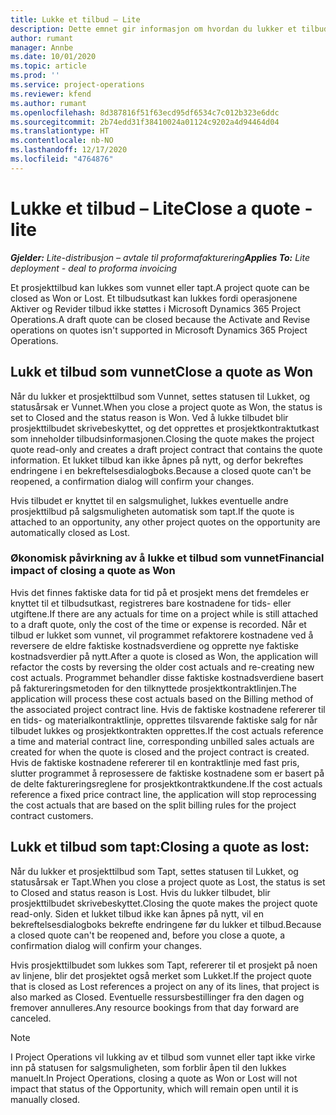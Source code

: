 ```yaml
---
title: Lukke et tilbud – Lite
description: Dette emnet gir informasjon om hvordan du lukker et tilbud i Project Operations.
author: rumant
manager: Annbe
ms.date: 10/01/2020
ms.topic: article
ms.prod: ''
ms.service: project-operations
ms.reviewer: kfend
ms.author: rumant
ms.openlocfilehash: 8d387816f51f63ecd95df6534c7c012b323e6ddc
ms.sourcegitcommit: 2b74edd31f38410024a01124c9202a4d94464d04
ms.translationtype: HT
ms.contentlocale: nb-NO
ms.lasthandoff: 12/17/2020
ms.locfileid: "4764876"
---
```

# <a name="close-a-quote---lite"></a><span data-ttu-id="169c7-103">Lukke et tilbud – Lite</span><span class="sxs-lookup"><span data-stu-id="169c7-103">Close a quote - lite</span></span>

<span data-ttu-id="169c7-104">_**Gjelder:** Lite-distribusjon – avtale til proformafakturering_</span><span class="sxs-lookup"><span data-stu-id="169c7-104">_**Applies To:** Lite deployment - deal to proforma invoicing_</span></span>

<span data-ttu-id="169c7-105">Et prosjekttilbud kan lukkes som vunnet eller tapt.</span><span class="sxs-lookup"><span data-stu-id="169c7-105">A project quote can be closed as Won or Lost.</span></span> <span data-ttu-id="169c7-106">Et tilbudsutkast kan lukkes fordi operasjonene Aktiver og Revider tilbud ikke støttes i Microsoft Dynamics 365 Project Operations.</span><span class="sxs-lookup"><span data-stu-id="169c7-106">A draft quote can be closed because the Activate and Revise operations on quotes isn't supported in Microsoft Dynamics 365 Project Operations.</span></span>

## <a name="close-a-quote-as-won"></a><span data-ttu-id="169c7-107">Lukk et tilbud som vunnet</span><span class="sxs-lookup"><span data-stu-id="169c7-107">Close a quote as Won</span></span>

<span data-ttu-id="169c7-108">Når du lukker et prosjekttilbud som Vunnet, settes statusen til Lukket, og statusårsak er Vunnet.</span><span class="sxs-lookup"><span data-stu-id="169c7-108">When you close a project quote as Won, the status is set to Closed and the status reason is Won.</span></span> <span data-ttu-id="169c7-109">Ved å lukke tilbudet blir prosjekttilbudet skrivebeskyttet, og det opprettes et prosjektkontraktutkast som inneholder tilbudsinformasjonen.</span><span class="sxs-lookup"><span data-stu-id="169c7-109">Closing the quote makes the project quote read-only and creates a draft project contract that contains the quote information.</span></span> <span data-ttu-id="169c7-110">Et lukket tilbud kan ikke åpnes på nytt, og derfor bekreftes endringene i en bekreftelsesdialogboks.</span><span class="sxs-lookup"><span data-stu-id="169c7-110">Because a closed quote can't be reopened, a confirmation dialog will confirm your changes.</span></span>

<span data-ttu-id="169c7-111">Hvis tilbudet er knyttet til en salgsmulighet, lukkes eventuelle andre prosjekttilbud på salgsmuligheten automatisk som tapt.</span><span class="sxs-lookup"><span data-stu-id="169c7-111">If the quote is attached to an opportunity, any other project quotes on the opportunity are automatically closed as Lost.</span></span>

### <a name="financial-impact-of-closing-a-quote-as-won"></a><span data-ttu-id="169c7-112">Økonomisk påvirkning av å lukke et tilbud som vunnet</span><span class="sxs-lookup"><span data-stu-id="169c7-112">Financial impact of closing a quote as Won</span></span>

<span data-ttu-id="169c7-113">Hvis det finnes faktiske data for tid på et prosjekt mens det fremdeles er knyttet til et tilbudsutkast, registreres bare kostnadene for tids- eller utgiftene.</span><span class="sxs-lookup"><span data-stu-id="169c7-113">If there are any actuals for time on a project while is still attached to a draft quote, only the cost of the time or expense is recorded.</span></span> <span data-ttu-id="169c7-114">Når et tilbud er lukket som vunnet, vil programmet refaktorere kostnadene ved å reversere de eldre faktiske kostnadsverdiene og opprette nye faktiske kostnadsverdier på nytt.</span><span class="sxs-lookup"><span data-stu-id="169c7-114">After a quote is closed as Won, the application will refactor the costs by reversing the older cost actuals and re-creating new cost actuals.</span></span> <span data-ttu-id="169c7-115">Programmet behandler disse faktiske kostnadsverdiene basert på faktureringsmetoden for den tilknyttede prosjektkontraktlinjen.</span><span class="sxs-lookup"><span data-stu-id="169c7-115">The application will process these cost actuals based on the Billing method of the associated project contract line.</span></span> <span data-ttu-id="169c7-116">Hvis de faktiske kostnadene refererer til en tids- og materialkontraktlinje, opprettes tilsvarende faktiske salg for når tilbudet lukkes og prosjektkontrakten opprettes.</span><span class="sxs-lookup"><span data-stu-id="169c7-116">If the cost actuals reference a time and material contract line, corresponding unbilled sales actuals are created for when the quote is closed and the project contract is created.</span></span> <span data-ttu-id="169c7-117">Hvis de faktiske kostnadene refererer til en kontraktlinje med fast pris, slutter programmet å reprosessere de faktiske kostnadene som er basert på de delte faktureringsreglene for prosjektkontraktkundene.</span><span class="sxs-lookup"><span data-stu-id="169c7-117">If the cost actuals reference a fixed price contract line, the application will stop reprocessing the cost actuals that are based on the split billing rules for the project contract customers.</span></span>

## <a name="closing-a-quote-as-lost"></a><span data-ttu-id="169c7-118">Lukk et tilbud som tapt:</span><span class="sxs-lookup"><span data-stu-id="169c7-118">Closing a quote as lost:</span></span>

<span data-ttu-id="169c7-119">Når du lukker et prosjekttilbud som Tapt, settes statusen til Lukket, og statusårsak er Tapt.</span><span class="sxs-lookup"><span data-stu-id="169c7-119">When you close a project quote as Lost, the status is set to Closed and status reason is Lost.</span></span> <span data-ttu-id="169c7-120">Hvis du lukker tilbudet, blir prosjekttilbudet skrivebeskyttet.</span><span class="sxs-lookup"><span data-stu-id="169c7-120">Closing the quote makes the project quote read-only.</span></span> <span data-ttu-id="169c7-121">Siden et lukket tilbud ikke kan åpnes på nytt, vil en bekreftelsesdialogboks bekrefte endringene før du lukker et tilbud.</span><span class="sxs-lookup"><span data-stu-id="169c7-121">Because a closed quote can't be reopened and, before you close a quote, a confirmation dialog will confirm your changes.</span></span>

<span data-ttu-id="169c7-122">Hvis prosjekttilbudet som lukkes som Tapt, refererer til et prosjekt på noen av linjene, blir det prosjektet også merket som Lukket.</span><span class="sxs-lookup"><span data-stu-id="169c7-122">If the project quote that is closed as Lost references a project on any of its lines, that project is also marked as Closed.</span></span> <span data-ttu-id="169c7-123">Eventuelle ressursbestillinger fra den dagen og fremover annulleres.</span><span class="sxs-lookup"><span data-stu-id="169c7-123">Any resource bookings from that day forward are canceled.</span></span>

> [!NOTE]
> <span data-ttu-id="169c7-124">I Project Operations vil lukking av et tilbud som vunnet eller tapt ikke virke inn på statusen for salgsmuligheten, som forblir åpen til den lukkes manuelt.</span><span class="sxs-lookup"><span data-stu-id="169c7-124">In Project Operations, closing a quote as Won or Lost will not impact that status of the Opportunity, which will remain open until it is manually closed.</span></span>
